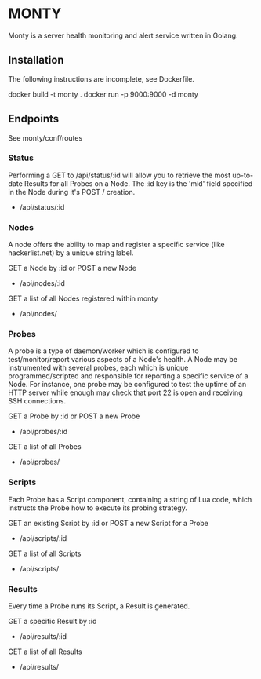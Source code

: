 MONTY
=====

Monty is a server health monitoring and alert service written in Golang.

## Installation

The following instructions are incomplete, see Dockerfile.

docker build -t monty .
docker run -p 9000:9000 -d monty

## Endpoints

See monty/conf/routes

### Status

Performing a GET to /api/status/:id will allow you to retrieve the most up-to-date Results for all Probes on a Node. The :id key is the 'mid' field specified in the Node during it's POST / creation.

- /api/status/:id

### Nodes

A node offers the ability to map and register a specific service (like hackerlist.net) by a unique string label. 

GET a Node by :id or POST a new Node
- /api/nodes/:id 

GET a list of all Nodes registered within monty
- /api/nodes/

### Probes

A probe is a type of daemon/worker which is configured to test/monitor/report various aspects of a Node's health. A Node may be instrumented with several probes, each which is unique programmed/scripted and responsible for reporting a specific service of a Node. For instance, one probe may be configured to test the uptime of an HTTP server while enough may check that port 22 is open and receiving SSH connections.

GET a Probe by :id or POST a new Probe
- /api/probes/:id

GET a list of all Probes
- /api/probes/

### Scripts

Each Probe has a Script component, containing a string of Lua code, which instructs the Probe how to execute its probing strategy.

GET an existing Script by :id or POST a new Script for a Probe
- /api/scripts/:id

GET a list of all Scripts
- /api/scripts/

### Results

Every time a Probe runs its Script, a Result is generated.

GET a specific Result by :id
- /api/results/:id

GET a list of all Results
- /api/results/


